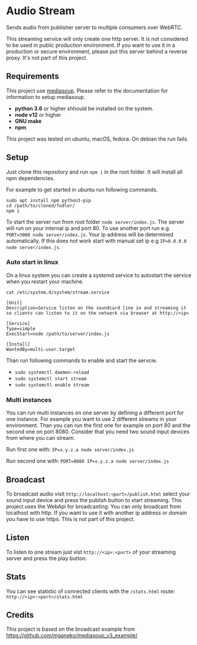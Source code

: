 # Audio Stream

Sends audio from publisher server to multiple consumers over WebRTC.

This streaming service will only create one http server. It is not considered to be used in public production environment. If you want to use it in a production or secure environment, please put this server behind a reverse proxy. It's not part of this project.

## Requirements

This project use [mediasoup](https://mediasoup.org/documentation/v3/mediasoup/installation/). Please refer to the documentation for information to setup mediasoup.
- **python 3.6** or higher shhould be installed on the system.
- **node v12** or higher
- **GNU make**
- **npm**

This project was tested on ubuntu, macOS, fedora. On debian the run fails.

## Setup

Just clone this repository and run `npm i` in the root folder. It will install all npm dependencies.

For example to get started in ubuntu run following commands.

````
sudo apt install npm python3-pip
cd /path/to/cloned/fodler/
npm i
````

To start the server run from root folder `node server/index.js`. The server will run on your internal ip and port 80. To use another port run e.g. `PORT=3000 node server/index.js`.
Your ip address will be determined automatically. If this does not work start with manual set ip e.g `IP=0.0.0.0 node server/index.js`.

### Auto start in linux
On a linux system you can create a systemd service to autostart the service when you restart your machine.

`cat /etc/system.d/system/stream.service`

```
[Unit]
Description=Service listen on the soundcard line in and streaming it so clients can listen to it on the network via browser at http://<ip>

[Service]
Type=simple
ExecStart=node /path/to/server/index.js

[Install]
WantedBy=multi-user.target
```

Than run following commands to enable and start the servcie.

- `sudo systemctl daemon-reload`
- `sudo systemctl start stream`
- `sudo systemctl enable stream`

### Multi instances
You can run multi instances on one server by defining a different port for one instance. For example you want to use 2 different streams in your environment. Than you can run the first one for example on port 80 and the second one on port 8080. Consider that you need two sound input devices from where you can stream.

Run first one with: `IP=x.y.z.a node server/index.js`

Run second one with: `PORT=8080 IP=x.y.z.a node server/index.js`

## Broadcast

To broadcast audio visit `http://localhost:<port>/publish.html` select your sound input device and press the publish button to start streaming.
This project uses the WebApi for broadcasting. You can only broadcast from localhost with http. If you want to use it with another ip address or domain you have to use https. This is not part of this project.

## Listen

To listen to one stream just vist `http://<ip>:<port>` of your streaming server and press the play button.

## Stats

You can see statistic of connected clients with the `/stats.html` route: `http://<ip>:<port>/stats.html`

## Credits

This project is based on the broadcast example from https://github.com/mganeko/mediasoup_v3_example/
